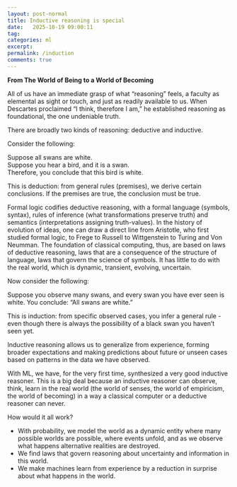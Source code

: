 ```yaml
---
layout: post-normal
title: Inductive reasoning is special
date:   2025-10-19 09:00:11
tag:
categories: ml
excerpt:
permalink: /induction
comments: true
---
```


**From The World of Being to a World of Becoming**

All of us have an immediate grasp of what “reasoning” feels, a faculty as elemental as sight or touch, and just as readily available to us. When Descartes proclaimed “I think, therefore I am,” he established reasoning as foundational, the one undeniable truth. 

<!-- Reasoning is applied in everyday life in all sorts of informal ways.  There are many forms of reasoning: moral, legal, scientific, strategic, algorithmic, diagrammatic, visual, spatial. Different domains call for different types of reasoning, and the rules are not the same.  -->

There are broadly two kinds of reasoning: deductive and inductive. 

Consider the following:

Suppose all swans are white.  
Suppose you hear a bird, and it is a swan.  
Therefore, you conclude that this bird is white.

This is deduction: from general rules (premises), we derive certain conclusions. If the premises are true, the conclusion must be true.  

Formal logic codifies deductive reasoning, with a formal language (symbols, syntax), rules of inference (what transformations preserve truth) and semantics (interpretations assigning truth-values).  In the history of evolution of ideas, one can draw a direct line from Aristotle, who first studied formal logic, to Frege to Russell to Wittgenstein to Turing and Von Neumman. The foundation of classical computing, thus, are based on laws of deductive reasoning, laws that are a consequence of the structure of language, laws that govern the science of symbols. It has little to do with the real world, which is dynamic, transient, evolving, uncertain. 


Now consider the following:

Suppose you observe many swans, and every swan you have ever seen is white.
You conclude: “All swans are white.”

This is induction: from specific observed cases, you infer a general rule - even though there is always the possibility of a black swan you haven’t seen yet. 

Inductive reasoning allows us to generalize from experience, forming broader expectations and making predictions about future or unseen cases based on patterns in the data we have observed. 

With ML, we have, for the very first time, synthesized a very good inductive reasoner. This is a big deal because an inductive reasoner can observe, think, learn in the real world (the world of senses, the world of empiricism, the world of becoming) in a way a classical computer or a deductive reasoner can never. 

How would it all work? 

* With probability, we model the world as a dynamic entity where many possible worlds are possible, where events unfold, and as we observe what happens alternative realities are destroyed.  
* We find laws that govern reasoning about uncertainty and information in this world.
* We make machines learn from experience by a reduction in surprise about what happens in the world. 

<!-- 


Based on a logic that deals with uncertainties and events and actualities in becoming, ML and information theory orient us toward processes of wordly inference and information flow. This makes it capable of observing, acting, learning and evolving in the real world in a way classical computers could never. -->

